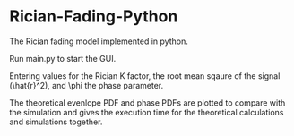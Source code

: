 # Rician-Fading-Python

The Rician fading model implemented in python.

Run main.py to start the GUI.

Entering values for the Rician K factor, the root mean sqaure of the signal (\hat{r}^2), and \phi the phase parameter.

The theoretical evenlope PDF and phase PDFs are plotted to compare with the simulation and gives the execution time for the theoretical calculations and simulations together.
